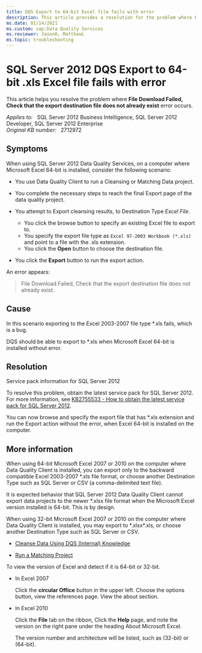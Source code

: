 ```yaml
---
title: DQS Export to 64-bit Excel file fails with error
description: This article provides a resolution for the problem where File Download Failed, Check that the export destination file does not already exist error occurs. 
ms.date: 01/14/2021
ms.custom: sap:Data Quality Services
ms.reviewer: JasonH, MatthewL
ms.topic: troubleshooting 
---
```

# SQL Server 2012 DQS Export to 64-bit .xls Excel file fails with error

This article helps you resolve the problem where **File Download Failed, Check that the export destination file does not already exist** error occurs.

_Applies to:_ &nbsp; SQL Server 2012 Business Intelligence, SQL Server 2012 Developer, SQL Server 2012 Enterprise  
_Original KB number:_ &nbsp; 2712972

## Symptoms

When using SQL Server 2012 Data Quality Services, on a computer where Microsoft Excel 64-bit is installed, consider the following scenario:

- You use Data Quality Client to run a Cleansing or Matching Data project.

- You complete the necessary steps to reach the final Export page of the data quality project.

- You attempt to Export cleansing results, to Destination Type *Excel File*.

  - You click the browse button to specify an existing Excel file to export to.
  - You specify the export file type as `Excel 97-2003 Workbook (*.xls)` and point to a file with the .xls extension.
  - You click the **Open** button to choose the destination file.

- You click the **Export** button to run the export action.

An error appears:

> File Download Failed, Check that the export destination file does not already exist.

## Cause

In this scenario exporting to the Excel 2003-2007 file type *.xls fails, which is a bug.

DQS should be able to export to *.xls when Microsoft Excel 64-bit is installed without error.

## Resolution

Service pack information for SQL Server 2012

To resolve this problem, obtain the latest service pack for SQL Server 2012. For more information, see [KB2755533 - How to obtain the latest service pack for SQL Server 2012](https://support.microsoft.com/help/2755533).

You can now browse and specify the export file that has *.xls extension and run the Export action without the error, when Excel 64-bit is installed on the computer.

## More information

When using 64-bit Microsoft Excel 2007 or 2010 on the computer where Data Quality Client is installed, you can export only to the backward compatible Excel 2003-2007 *.xls file format, or choose another Destination Type such as SQL Server or CSV (a comma-delimited text file).

It is expected behavior that SQL Server 2012 Data Quality Client cannot export data projects to the newer *.xlsx file format when the Microsoft Excel version installed is 64-bit. This is by design.

When using 32-bit Microsoft Excel 2007 or 2010 on the computer where Data Quality Client is installed, you may export to \*.xlsx*.xls, or choose another Destination Type such as SQL Server or CSV.

- [Cleanse Data Using DQS (Internal) Knowledge](/previous-versions/sql/sql-server-2012/hh213061(v=sql.110))

- [Run a Matching Project](/previous-versions/sql/sql-server-2012/hh270289(v=sql.110))

To view the version of Excel and detect if it is 64-bit or 32-bit.

- In Excel 2007

  Click the **circular Office** button in the upper left. Choose the options button, view the references page. View the about section.

- In Excel 2010

  Click the **File** tab on the ribbon, Click the **Help** page, and note the version on the right pane under the heading About Microsoft Excel.

  The version number and architecture will be listed, such as (32-bit) or (64-bit).
